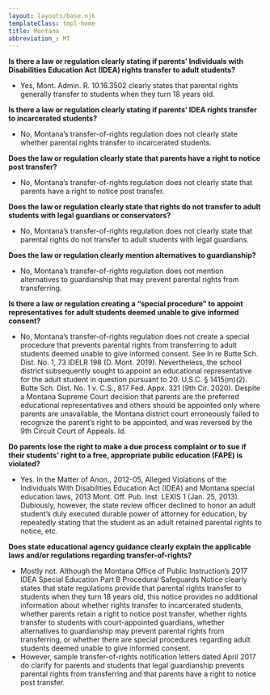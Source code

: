 ```yaml
---
layout: layouts/base.njk
templateClass: tmpl-home
title: Montana
abbreviation_: MT
---
```


**Is there a law or regulation clearly stating if parents’ Individuals with Disabilities Education Act (IDEA) rights transfer to adult students?**

- Yes, Mont. Admin. R. 10.16.3502 clearly states that parental rights generally transfer to students when they turn 18 years old.

**Is there a law or regulation clearly stating if parents’ IDEA rights transfer to incarcerated students?**

- No, Montana’s transfer-of-rights regulation does not clearly state whether parental rights transfer to incarcerated students.

**Does the law or regulation clearly state that parents have a right to notice post transfer?**

- No, Montana’s transfer-of-rights regulation does not clearly state that parents have a right to notice post transfer.

**Does the law or regulation clearly state that rights do not transfer to adult students with legal guardians or conservators?**

- No, Montana’s transfer-of-rights regulation does not clearly state that parental rights do not transfer to adult students with legal guardians.

**Does the law or regulation clearly mention alternatives to guardianship?**

- No, Montana’s transfer-of-rights regulation does not mention alternatives to guardianship that may prevent parental rights from transferring.

**Is there a law or regulation creating a “special procedure” to appoint representatives for adult students deemed unable to give informed consent?**

- No, Montana’s transfer-of-rights regulation does not create a special procedure that prevents parental rights from transferring to adult students deemed unable to give informed consent. See In re Butte Sch. Dist. No. 1, 73 IDELR 198 (D. Mont. 2019). Nevertheless, the school district subsequently sought to appoint an educational representative for the adult student in question pursuant to 20. U.S.C. § 1415(m)(2). Butte Sch. Dist. No. 1 v. C.S., 817 Fed. Appx. 321 (9th Cir. 2020). Despite a Montana Supreme Court decision that parents are the preferred educational representatives and others should be appointed only where parents are unavailable, the Montana district court erroneously failed to recognize the parent’s right to be appointed, and was reversed by the 9th Circuit Court of Appeals. Id.

**Do parents lose the right to make a due process complaint or to sue if their students’ right to a free, appropriate public education (FAPE) is violated?**

- Yes. In the Matter of Anon., 2012-05, Alleged Violations of the Individuals With Disabilities Education Act (IDEA) and Montana special education laws, 2013 Mont. Off. Pub. Inst. LEXIS 1 (Jan. 25, 2013). Dubiously, however, the state review officer declined to honor an adult student’s duly executed durable power of attorney for education, by repeatedly stating that the student as an adult retained parental rights to notice, etc.

**Does state educational agency guidance clearly explain the applicable laws and/or regulations regarding transfer-of-rights?**

- Mostly not. Although the Montana Office of Public Instruction’s 2017 IDEA Special Education Part B Procedural Safeguards Notice clearly states that state regulations provide that parental rights transfer to students when they turn 18 years old, this notice provides no additional information about whether rights transfer to incarcerated students, whether parents retain a right to notice post transfer, whether rights transfer to students with court-appointed guardians, whether alternatives to guardianship may prevent parental rights from transferring, or whether there are special procedures regarding adult students deemed unable to give informed consent.
- However, sample transfer-of-rights notification letters dated April 2017 do clarify for parents and students that legal guardianship prevents parental rights from transferring and that parents have a right to notice post transfer.
